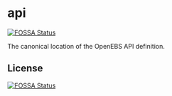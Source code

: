 # api
[![FOSSA Status](https://app.fossa.com/api/projects/git%2Bgithub.com%2Fopenebs%2Fapi.svg?type=shield)](https://app.fossa.com/projects/git%2Bgithub.com%2Fopenebs%2Fapi?ref=badge_shield)

The canonical location of the OpenEBS API definition.


## License
[![FOSSA Status](https://app.fossa.com/api/projects/git%2Bgithub.com%2Fopenebs%2Fapi.svg?type=large)](https://app.fossa.com/projects/git%2Bgithub.com%2Fopenebs%2Fapi?ref=badge_large)